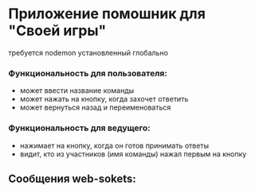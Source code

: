 # Приложение помошник для "Своей игры"
требуется nodemon установленный глобально

### Функциональность для пользователя:
* может ввести название команды
* может нажать на кнопку, когда захочет ответить
* может вернуться назад и переименоваться
### Функциональность для ведущего:
* нажимает на кнопку, когда он готов принимать ответы
* видит, кто из участников (имя команды) нажал первым на кнопку

## Сообщения web-sokets:


